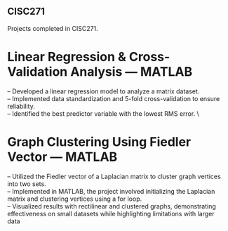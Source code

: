 ## CISC271

Projects completed in CISC271.

# Linear Regression & Cross-Validation Analysis — MATLAB 
– Developed a linear regression model to analyze a matrix dataset. \
– Implemented data standardization and 5-fold cross-validation to ensure reliability. \
– Identified the best predictor variable with the lowest RMS error. \

# Graph Clustering Using Fiedler Vector — MATLAB 
– Utilized the Fiedler vector of a Laplacian matrix to cluster graph vertices into two sets. \
– Implemented in MATLAB, the project involved initializing the Laplacian matrix and clustering vertices 
using a for loop. \
– Visualized results with rectilinear and clustered graphs, demonstrating effectiveness on small datasets
while highlighting limitations with larger data
